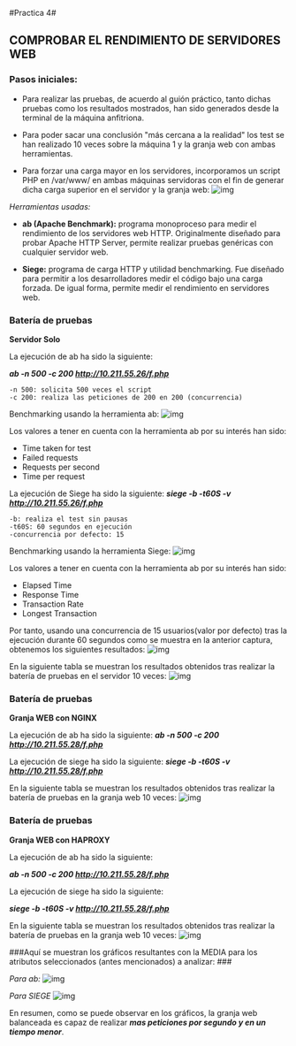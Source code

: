 #Practica 4#

## COMPROBAR EL RENDIMIENTO DE SERVIDORES WEB ##

### Pasos iniciales: ###

- Para realizar las pruebas, de acuerdo al guión práctico, tanto dichas pruebas como los resultados mostrados, han sido generados desde la terminal de la máquina anfitriona.

- Para poder sacar una conclusión "más cercana a la realidad" los test se han realizado 10 veces sobre la máquina 1 y la granja web con ambas herramientas.

- Para forzar una carga mayor en los servidores, incorporamos un script PHP en /var/www/ en ambas máquinas servidoras con el fin de generar dicha carga superior en el servidor y la granja web:
![img](https://github.com/nachobit/ETSIIT/blob/master/swap1415/practica4/granja1.png)


*Herramientas usadas:*

- **ab (Apache Benchmark):** programa monoproceso para medir el rendimiento de los servidores web HTTP. Originalmente diseñado para probar Apache HTTP Server, permite realizar pruebas genéricas con cualquier servidor web.

- **Siege:** programa de carga HTTP y utilidad benchmarking. Fue diseñado para permitir a los desarrolladores medir el código bajo una carga forzada. De igual forma, permite medir el rendimiento en servidores web.


### Batería de pruebas ###
**Servidor Solo**

La ejecución de ab ha sido la siguiente:

***ab -n 500 -c 200 http://10.211.55.26/f.php***

	-n 500: solicita 500 veces el script
	-c 200: realiza las peticiones de 200 en 200 (concurrencia)

Benchmarking usando la herramienta ab:
![img](https://github.com/nachobit/ETSIIT/blob/master/swap1415/practica4/ab1_mac.png)

Los valores a tener en cuenta con la herramienta ab por su interés han sido:
* Time taken for test
* Failed requests
* Requests per second
* Time per request

La ejecución de Siege ha sido la siguiente:
 ***siege -b -t60S -v http://10.211.55.26/f.php***

	-b: realiza el test sin pausas
	-t60S: 60 segundos en ejecución
	-concurrencia por defecto: 15

Benchmarking usando la herramienta Siege:
![img](https://github.com/nachobit/ETSIIT/blob/master/swap1415/practica4/siege1.png)

Los valores a tener en cuenta con la herramienta ab por su interés han sido:
* Elapsed Time
* Response Time
* Transaction Rate
* Longest Transaction

Por tanto, usando una concurrencia de 15 usuarios(valor por defecto) tras la ejecución durante 60 segundos como se muestra en la anterior captura, obtenemos los siguientes resultados:
![img](https://github.com/nachobit/ETSIIT/blob/master/swap1415/practica4/siege2.png)


En la siguiente tabla se muestran los resultados obtenidos tras realizar la batería de pruebas en el servidor 10 veces:
![img](https://github.com/nachobit/ETSIIT/blob/master/swap1415/practica4/ssolo.png)


### Batería de pruebas ###
**Granja WEB con NGINX**

La ejecución de ab ha sido la siguiente:
***ab -n 500 -c 200 http://10.211.55.28/f.php***

La ejecución de siege ha sido la siguiente:
***siege -b -t60S -v http://10.211.55.28/f.php***

En la siguiente tabla se muestran los resultados obtenidos tras realizar la batería de pruebas en la granja web 10 veces:
![img](https://github.com/nachobit/ETSIIT/blob/master/swap1415/practica4/nginx.png)

### Batería de pruebas ###
**Granja WEB con HAPROXY**

La ejecución de ab ha sido la siguiente:

***ab -n 500 -c 200 http://10.211.55.28/f.php***

La ejecución de siege ha sido la siguiente:

***siege -b -t60S -v http://10.211.55.28/f.php***

En la siguiente tabla se muestran los resultados obtenidos tras realizar la batería de pruebas en la granja web 10 veces:
![img](https://github.com/nachobit/ETSIIT/blob/master/swap1415/practica4/haproxy.png)


###Aquí se muestran los gráficos resultantes con la MEDIA para los atributos seleccionados (antes mencionados) a analizar: ###

*Para ab:*
![img](https://github.com/nachobit/ETSIIT/blob/master/swap1415/practica4/barra1.png)

*Para SIEGE*
![img](https://github.com/nachobit/ETSIIT/blob/master/swap1415/practica4/barra2.png)

En resumen, como se puede observar en los gráficos, la granja web balanceada es capaz de realizar ***mas peticiones por segundo y en un tiempo menor***.
